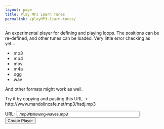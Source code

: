 ```yaml
---
layout: page
title: Play MP3 Learn Tunes
permalink: /playMP3-learn-tunes/
---
```

<div class="player">
<div id="audioPlayer"></div>
<div id="showPlayer"></div>
<div id="showLoops"></div>

<p>An experimental player for defining and playing loops. The positions can be re-defined, and other tunes can be loaded.
Very little error checking as yet...
</p>

<ul>
<li>.mp3</li>
<li>.mp4</li>
<li>.mov</li>
<li>.m4a</li>
<li>.ogg</li>
<li>.wav</li>

</ul>  

<p>
And other formats might work as well.
</p>

<p>
Try it by copying and pasting this URL -> http://www.mandolincafe.net/mp3/hadj.mp3
</p>

URL: <input type="text" name="url" class="enter" value="../mp3/billowing-waves.mp3" id="url" style="width: 400px;" >
<input type="button" class="filterButton" onclick="getURL()" value="Create Player">

</div>


<script src="{{ site.mp3_host }}/js/New_audioplayer.js"></script>

<script>
function getURL() {
    var mp3url = document.getElementById("url").value;
    audioPlayer.innerHTML = createAudioPlayer();
    showPlayer.innerHTML = '<h4>Playing ' + mp3url + '</h4>';
    showPlayer.innerHTML += createMP3player_experimental('playABC', mp3url, 'mp3player_tunepage');
    createSlider('playPositionplayABC','RSplayABC');
    showLoops.innerHTML = createSegmentTable();
    New_LoadAudio('trplayABC', audioplayerplayABC, pButtonplayABC,  playPositionplayABC, mp3url, APosplayABC, DurplayABC,  RSSplayABC);
}
function reloadPage() {
    window.location.reload(true);
}

let segments = [
{name: "A part",start: 0.6, end: 16.5},
{name: "B part",start: 16.5, end: 62.1},
{name: "A-1",start: 5.0, end: 8.9},
{name: "A-2",start: 8.9, end: 16.5},
{name: "B-1",start: 16.5, end: 24.3},
{name: "B-2",start: 24.3, end: 32.3},
{name: "Full",start: 0.6, end: 32.3},
];

/*
<table style="width:100%">
  <tr>
    <th>Firstname</th>
    <th>Lastname</th>
    <th>Age</th>
  </tr>
  <tr>
    <td>Jill</td>
    <td>Smith</td>
    <td>50</td>
  </tr>
  <tr>
    <td>Eve</td>
    <td>Jackson</td>
    <td>94</td>
  </tr>
  <tr>
    <td>John</td>
    <td>Doe</td>
    <td>80</td>
  </tr>
</table>
*/
function createSegmentTable(){
  var segmentList='<table style="width:50%"><tr><th>Loop</th><th col width="3">Show</th><th>From</th><th>To</th></tr>';
  for(i=0;i<segments.length;i++){
    segmentList += '<tr><td>'+segments[i].name+'</td>';
    segmentList += '<td>'+'<input type="checkbox" onclick="applySegments()" id='+ "check"+i + '>'+'</td>';
    segmentList += '<td>'+'<input type="text" id="check' + i + 'from" size="6" value='+segments[i].start+'><td><input type="text" id="check' + i + 'to" size="6" value='+segments[i].end+'></td></tr>';
  }
  segmentList += '</table>';
return segmentList;
}

function applySegments(){
  var text='';


    var fullBeginLoopTime = Number(OneAudioPlayer.duration);
    var fullEndLoopTime = Number(0.0);
    var numCheckedBoxes = 0;
    for(i=0;i<segments.length;i++){

      checkBox = document.getElementById("check"+i);
      fromId= document.getElementById("check"+i+"from");
      toId= document.getElementById("check"+i+"to");

      if (checkBox.checked == true){
          numCheckedBoxes++;
          BeginLoopTime = Number(fromId.value);
          EndLoopTime = Number(toId.value);

          if(fullBeginLoopTime > BeginLoopTime) {
            //alert("A, "+BeginLoopTime+", "+fullBeginLoopTime);
            fullBeginLoopTime = BeginLoopTime;
          }
          if(fullEndLoopTime < EndLoopTime) {
            //alert("B, "+EndLoopTime+", "+fullEndLoopTime);
            fullEndLoopTime = EndLoopTime;
          }
          //alert(i+", "+BeginLoopTime+", "+EndLoopTime+", "+fullBeginLoopTime+", "+fullEndLoopTime);          
        }
    }

    if(numCheckedBoxes > 0){ // do nothing unless at least one box is checked
      if (OneAudioPlayer.paused==false){ // audio is currently playing.
          OneAudioPlayer.pause(); // first pause the audio
          turnAudioBackOn = true;
      }
      OneAudioPlayer.currentTime = fullBeginLoopTime;
      OneAudioPlayer.addEventListener("timeupdate", setAudioLoops);
      // first reset to ends, then reposition
      CurrentAudioSlider.noUiSlider.setHandle(0,0);
      CurrentAudioSlider.noUiSlider.setHandle(2,OneAudioPlayer.duration);
      CurrentAudioSlider.noUiSlider.setHandle(1,0);
      // then set to positions in row
      CurrentAudioSlider.noUiSlider.setHandle(1,fullBeginLoopTime);
      CurrentAudioSlider.noUiSlider.setHandle(0,fullBeginLoopTime);
      CurrentAudioSlider.noUiSlider.setHandle(2,fullEndLoopTime);
      if (turnAudioBackOn){ // audio was  playing when they fiddled with the checkboxes
          OneAudioPlayer.play(); // then turn it back on
          turnAudioBackOn = false; // and reset the flag
      }    
       //alert("checked "+ i + "loops:  "+ fromId.value+" to "+ toId.value);
   }


//alert("checked "+ this.id + "loop:  "+ this.value);
}
/*
New_LoadAudio('trplayABC', audioplayerplayABC, pButtonplayABC,  playPositionplayABC, '../mp3/billowing-waves.mp3', APosplayABC, DurplayABC,  RSSplayABC);
*/


function New_LoadAudio(trID, audioplayer, pButton, positionSlider, audioSource, audioposition, duration, audioSpeed) {
//alert(trID+", "+ audioplayer+", "+ pButton+", "+ positionSlider+", "+ audioSource+", "+ audioposition+", "+ duration+", "+ audioSpeed);
    if (pButton.className == "playButton") {
        if (PreviousAudioID != audioplayer) { //only load if necessary
            OneAudioPlayer.src = audioSource;
            if (PreviousAudioID != null) { //reset previous audio player
                //audioSlider.noUiSlider.values[1] = 0;
                if (PreviouspButton != null) PreviouspButton.className = "playButton";
                OneAudioPlayer.removeEventListener("timeupdate", New_positionUpdate);
                OneAudioPlayer.removeEventListener("timeupdate", setAudioLoops);
                AudioPosition.innerHTML = "0.0";
                if (PreviousButton1ID != null) {
                    PreviousButton1ID.value = " Loop Start ";
                    PreviousButton2ID.value = " Loop End ";
                }
                if (document.getElementById(PreviousTrID)) {
                    document.getElementById(PreviousTrID).style.backgroundColor = '';
                }
                //alert(audioplayer.id+"::"+PreviousAudioID.id+"\n"+timeline.id+"::"+Previoustimeline.id+"\n"+Eventhandler);
            }
            //OneAudioPlayer.src = audioSource;
            PreviousAudioID = audioplayer;
            Previoustimeline = positionSlider;
            //Previousplayhead=playhead;
            PreviouspButton = pButton;
            AudioPosition = audioposition;
            DurationP = duration;
            PreviousTrID = trID;
            AudioSpeed = audioSpeed;
            // modify slider
            positionSlider.noUiSlider.updateOptions({
                tooltips: [wNumb({decimals: 1}), wNumb({decimals: 1}), wNumb({decimals: 1})],
                //range: {'min': 0, 'max': Number(OneAudioPlayer.duration)},
                //pips: {mode: 'count', values: 6, density: 6},
            });
            if (document.getElementById(trID)) {
                document.getElementById(trID).style.backgroundColor = 'khaki';
            }
        }
        CurrentAudioSlider = positionSlider;
        //OneAudioPlayer.playbackRate = audioSpeed.value / 100;
        OneAudioPlayer.addEventListener("timeupdate", New_positionUpdate);
        delay_load_upadate();
    }
}
</script>
